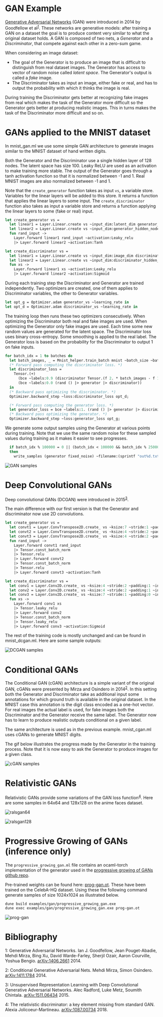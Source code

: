 # GAN Example

[Generative Adversarial Networks](https://en.wikipedia.org/wiki/Generative_adversarial_network)
(GAN) were introduced in 2014 by Goodfellow et al<sup>[1](#bib1)</sup>.
These networks are generative models: after training a GAN on a dataset the goal
is to produce content very similar to what the original dataset holds.
A GAN is composed of two nets, a *Generator* and a *Discriminator*, that compete
against each other in a zero-sum game.

When considering an image dataset:

* The goal of the Generator is to produce an image that is difficult to
  distinguish from real dataset images. The Generator has access to vector of
  random noise called *latent space*. The Generator's output is called
  a *fake* image.
* The Discriminator takes as input an image, either fake or real, and has to
  output the probability with which it thinks the image is real.

During training the Discriminator gets better at recognizing fake images from
real which makes the task of the Generator more difficult so the Generator gets
better at producing realistic images. This in turns makes the task of the
Discriminator more difficult and so on.

# GANs applied to the MNIST dataset

In mnist_gan.ml
we use some simple GAN architecture to generate images similar to the MNIST dataset of hand written
digits.

Both the Generator and the Discriminator use a single hidden layer of 128 nodes.
The latent space has size 100. Leaky ReLU are used as an activation to make training more stable.
The output of the Generator goes through a tanh activation function so that it is normalized
between -1 and 1. Real MNIST images are also normalized between -1 and 1.

Note that the `create_generator` function takes as input `vs`, a variable store. Variables
for the linear layers will be added to this store. It returns a function that applies
the linear layers to some input.
The `create_discriminator` function also takes as input a variable store
and returns a function applying the linear layers to some (fake or real) input.

```ocaml
let create_generator vs =
  let linear1 = Layer.Linear.create vs ~input_dim:latent_dim generator_hidden_nodes in
  let linear2 = Layer.Linear.create vs ~input_dim:generator_hidden_nodes image_dim in
  fun rand_input ->
    Layer.forward linear1 rand_input ~activation:Leaky_relu
    |> Layer.forward linear2 ~activation:Tanh

let create_discriminator vs =
  let linear1 = Layer.Linear.create vs ~input_dim:image_dim discriminator_hidden_nodes in
  let linear2 = Layer.Linear.create vs ~input_dim:discriminator_hidden_nodes 1 in
  fun xs ->
    Layer.forward linear1 xs ~activation:Leaky_relu
    |> Layer.forward linear2 ~activation:Sigmoid
```

During each training step the Discriminator and Generator are trained independently.
Two optimizers are created, one of them applies to Discriminator variables, the
other to Generator variables.

```ocaml
let opt_g = Optimizer.adam generator_vs ~learning_rate in
let opt_d = Optimizer.adam discriminator_vs ~learning_rate in
```

The training loop then runs these two optimizers consecutively.
When optimizing the Discriminator both real and fake images are used. When
optimizing the Generator only fake images are used.
Each time some new random values are generated for the latent space.
The Discriminator loss uses binary cross-entropy. Some smoothing is applied to the real label.
The Generator loss is based on the probability for the Discriminator to output 1 on
fake inputs.

```ocaml
for batch_idx = 1 to batches do
  let batch_images, _ = Mnist_helper.train_batch mnist ~batch_size ~batch_idx in
  (* Forward pass computing the discriminator loss. *)
  let discriminator_loss =
    Tensor.(+)
      (bce ~labels:0.9 (discriminator Tensor.(f 2. * batch_images - f 1.)))
      (bce ~labels:0.0 (rand () |> generator |> discriminator))
  in
  (* Backward pass optimizing the discriminator. *)
  Optimizer.backward_step ~loss:discriminator_loss opt_d;

  (* Forward pass computing the generator loss. *)
  let generator_loss = bce ~labels:1. (rand () |> generator |> discriminator) in
  (* Backward pass optimizing the generator. *)
  Optimizer.backward_step ~loss:generator_loss opt_g;
```

We generate some output samples using the Generator at various points during
training.  Note that we use the same random noise for these sampled values
during training as it makes it easier to see progresses.

```ocaml
  if batch_idx % 100000 = 0 || (batch_idx < 100000 && batch_idx % 25000 = 0)
  then
    write_samples (generator fixed_noise) ~filename:(sprintf "out%d.txt" batch_idx)
```

![GAN samples](../../images/output_mnist_gan.gif)

# Deep Convolutional GANs

Deep convolutional GANs (DCGAN) were introduced in 2015<sup>[3](#bib3)</sup>.

The main difference with our first version is that the Generator and
discriminator now use 2D convolutions.

```ocaml
let create_generator vs =
  let convt1 = Layer.ConvTranspose2D.create_ vs ~ksize:7 ~stride:1 ~padding:0 ~input_dim:100 64 in
  let convt2 = Layer.ConvTranspose2D.create_ vs ~ksize:4 ~stride:2 ~padding:1 ~input_dim:64 32 in
  let convt3 = Layer.ConvTranspose2D.create_ vs ~ksize:4 ~stride:2 ~padding:1 ~input_dim:32 1 in
  fun rand_input ->
    Layer.forward convt1 rand_input
    |> Tensor.const_batch_norm
    |> Tensor.relu
    |> Layer.forward convt2
    |> Tensor.const_batch_norm
    |> Tensor.relu
    |> Layer.forward convt3 ~activation:Tanh

let create_discriminator vs =
  let conv1 = Layer.Conv2D.create_ vs ~ksize:4 ~stride:2 ~padding:1 ~input_dim:1 32 in
  let conv2 = Layer.Conv2D.create_ vs ~ksize:4 ~stride:2 ~padding:1 ~input_dim:32 64 in
  let conv3 = Layer.Conv2D.create_ vs ~ksize:7 ~stride:1 ~padding:0 ~input_dim:64 1 in
  fun xs ->
    Layer.forward conv1 xs
    |> Tensor.leaky_relu
    |> Layer.forward conv2
    |> Tensor.const_batch_norm
    |> Tensor.leaky_relu
    |> Layer.forward conv3 ~activation:Sigmoid
```

The rest of the training code is mostly unchanged and can be found in
mnist_dcgan.ml.
Here are some sample outputs:

![DCGAN samples](../../images/output_mnist_dcgan.gif)

# Conditional GANs

The Conditional GAN (cGAN) architecture is a simple variant of the original
GAN, cGANs were presented by Mirza and Osindero in 2014<sup>[2](#bib2)</sup>.
In this setting both the Generator and Discriminator take as additional input
some annotations for which ground truth is available in the original dataset.
In the MNIST case this annotation is the digit class encoded as a one-hot
vector. For real images the actual label is used, for fake images both the
Discriminator and the Generator receive the same label. The Generator now has
to learn to produce realistic outputs conditional on a given label.

The same architecture is used as in the previous example.
mnist_cgan.ml
uses cGANs to generate MNIST digits.

The gif below illustrates the progress made by the Generator in the training
process. Note that it is now easy to ask the Generator to produce images for
a given class.

![cGAN samples](../../images/output_mnist_cgan.gif)

# Relativistic GANs
Relativistic GANs provide some variations of the GAN loss function<sup>[4](#bib4)</sup>.
Here are some samples in 64x64 and 128x128 on the anime faces dataset.

![ralsgan64](../../images/ralsgan-anime-64.png)

![ralsgan128](../../images/ralsgan-anime-128.png)

# Progressive Growing of GANs (inference only)

The `progressive_growing_gan.ml` file contains an ocaml-torch implementation
of the generator used in the [progressive growing of GANs github repo](https://github.com/tkarras/progressive_growing_of_gans).


Pre-trained weights can be found here: [prog-gan.ot](https://github.com/LaurentMazare/ocaml-torch/releases/download/v0.1-unstable/prog-gan.ot).
These have been trained on the CelebA-HQ dataset. Using these
the following command generate samples of size 1024x1024 as illustrated below.

```bash
dune build examples/gan/progressive_growing_gan.exe
dune exec examples/gan/progressive_growing_gan.exe prog-gan.ot
```

![prog-gan](../../images/prog-gan1.jpg)

# Bibliography
<a name="bib1">1</a>:
Generative Adversarial Networks.
Ian J. Goodfellow, Jean Pouget-Abadie, Mehdi Mirza, Bing Xu, David Warde-Farley, Sherjil Ozair, Aaron Courville, Yoshua Bengio.
[arXiv:1406.2661](https://arxiv.org/abs/1406.2661) 2014.

<a name="bib2">2</a>:
Conditional Generative Adversarial Nets.
Mehdi Mirza, Simon Osindero.
[arXiv:1411.1784](https://arxiv.org/abs/1411.1784) 2014.

<a name="bib3">3</a>:
Unsupervised Representation Learning with Deep Convolutional Generative Adversarial Networks.
Alec Radford, Luke Metz, Soumith Chintala.
[arXiv:1511.06434](https://arxiv.org/abs/1511.06434) 2015.

<a name="bib4">4</a>:
The relativistic discriminator: a key element missing from standard GAN.
Alexia Jolicoeur-Martineau.
[arXiv:1087.00734](https://arxiv.org/abs/1807.00734) 2018.
